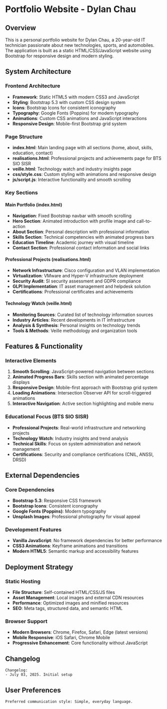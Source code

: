 # Portfolio Website - Dylan Chau

## Overview

This is a personal portfolio website for Dylan Chau, a 20-year-old IT technician passionate about new technologies, sports, and automobiles. The application is built as a static HTML/CSS/JavaScript website using Bootstrap for responsive design and modern styling.

## System Architecture

### Frontend Architecture
- **Framework**: Static HTML5 with modern CSS3 and JavaScript
- **Styling**: Bootstrap 5.3 with custom CSS design system
- **Icons**: Bootstrap Icons for consistent iconography
- **Typography**: Google Fonts (Poppins) for modern typography
- **Animations**: Custom CSS animations and JavaScript interactions
- **Responsive Design**: Mobile-first Bootstrap grid system

### Page Structure
- **index.html**: Main landing page with all sections (home, about, skills, education, contact)
- **realisations.html**: Professional projects and achievements page for BTS SIO SISR
- **veille.html**: Technology watch and industry insights page
- **css/style.css**: Custom styling with animations and responsive design
- **js/script.js**: Interactive functionality and smooth scrolling

### Key Sections

#### Main Portfolio (index.html)
- **Navigation**: Fixed Bootstrap navbar with smooth scrolling
- **Hero Section**: Animated introduction with profile image and call-to-action
- **About Section**: Personal description with professional information
- **Skills Section**: Technical competencies with animated progress bars
- **Education Timeline**: Academic journey with visual timeline
- **Contact Section**: Professional contact information and social links

#### Professional Projects (realisations.html)
- **Network Infrastructure**: Cisco configuration and VLAN implementation
- **Virtualization**: VMware and Hyper-V infrastructure deployment
- **Security Audit**: SI security assessment and GDPR compliance
- **GLPI Implementation**: IT asset management and helpdesk solution
- **Certifications**: Professional certificates and achievements

#### Technology Watch (veille.html)
- **Monitoring Sources**: Curated list of technology information sources
- **Industry Articles**: Recent developments in IT infrastructure
- **Analysis & Synthesis**: Personal insights on technology trends
- **Tools & Methods**: Veille methodology and organization tools

## Features & Functionality

### Interactive Elements
1. **Smooth Scrolling**: JavaScript-powered navigation between sections
2. **Animated Progress Bars**: Skills section with animated percentage displays
3. **Responsive Design**: Mobile-first approach with Bootstrap grid system
4. **Loading Animations**: Intersection Observer API for scroll-triggered animations
5. **Interactive Navigation**: Active section highlighting and mobile menu

### Educational Focus (BTS SIO SISR)
- **Professional Projects**: Real-world infrastructure and networking projects
- **Technology Watch**: Industry insights and trend analysis
- **Technical Skills**: Focus on system administration and network management
- **Certifications**: Security and compliance certifications (CNIL, ANSSI, DRSD)

## External Dependencies

### Core Dependencies
- **Bootstrap 5.3**: Responsive CSS framework
- **Bootstrap Icons**: Consistent iconography
- **Google Fonts (Poppins)**: Modern typography
- **Unsplash Images**: Professional photography for visual appeal

### Development Features
- **Vanilla JavaScript**: No framework dependencies for better performance
- **CSS3 Animations**: Keyframe animations and transitions
- **Modern HTML5**: Semantic markup and accessibility features

## Deployment Strategy

### Static Hosting
- **File Structure**: Self-contained HTML/CSS/JS files
- **Asset Management**: Local images and external CDN resources
- **Performance**: Optimized images and minified resources
- **SEO**: Meta tags, structured data, and semantic HTML

### Browser Support
- **Modern Browsers**: Chrome, Firefox, Safari, Edge (latest versions)
- **Mobile Responsive**: iOS Safari, Chrome Mobile
- **Progressive Enhancement**: Core functionality without JavaScript

## Changelog

```
Changelog:
- July 03, 2025. Initial setup
```

## User Preferences

```
Preferred communication style: Simple, everyday language.
```